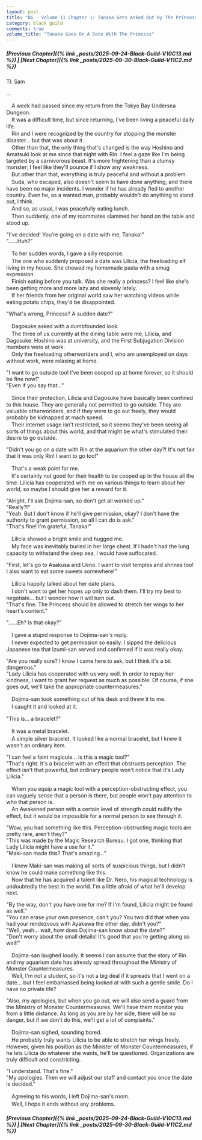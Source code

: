 ```yaml
---
layout: post
title: "BG - Volume 11 Chapter 1: Tanaka Gets Asked Out By The Princess"
category: black guild
comments: true
volume_title: "Tanaka Goes On A Date With The Princess"
---
```


##### [Previous Chapter]({% link _posts/2025-09-24-Black-Guild-V10C13.md %})  \| [Next Chapter]({% link _posts/2025-09-30-Black-Guild-V11C2.md %})





Tl: Sam


…



     
　A week had passed since my return from the Tokyo Bay Undersea Dungeon.      
　It was a difficult time, but since returning, I've been living a peaceful daily life.     
　Rin and I were recognized by the country for stopping the monster disaster... but that was about it.     
　Other than that, the only thing that's changed is the way Hoshino and Amatsuki look at me since that night with Rin. I feel a gaze like I'm being targeted by a carnivorous beast. It's more frightening than a clumsy monster; I feel like they'll pounce if I show any weakness.     
　But other than that, everything is truly peaceful and without a problem.     
　Suda, who escaped, also doesn't seem to have done anything, and there have been no major incidents. I wonder if he has already fled to another country. Even he, as a wanted man, probably wouldn't do anything to stand out, I think.     
　And so, as usual, I was peacefully eating lunch.     
　Then suddenly, one of my roommates slammed her hand on the table and stood up.     

"I've decided! You're going on a date with me, Tanaka!"     
"......Huh?"     

　To her sudden words, I gave a silly response.<!--more-->     
　The one who suddenly proposed a date was Lilicia, the freeloading elf living in my house. She chewed my homemade pasta with a smug expression.     
　Finish eating before you talk. Was she really a princess? I feel like she's been getting more and more lazy and slovenly lately.     
　If her friends from her original world saw her watching videos while eating potato chips, they'd be disappointed.     

"What's wrong, Princess? A sudden date?"     

　Dagosuke asked with a dumbfounded look.     
　The three of us currently at the dining table were me, Lilicia, and Dagosuke. Hoshino was at university, and the First Subjugation Division members were at work.     
　Only the freeloading otherworlders and I, who am unemployed on days without work, were relaxing at home.     

"I want to go outside too! I've been cooped up at home forever, so it should be fine now!"     
"Even if you say that..."     

　Since their protection, Lilicia and Dagosuke have basically been confined to this house. They are generally not permitted to go outside. They are valuable otherworlders, and if they were to go out freely, they would probably be kidnapped at mach speed.     
　Their internet usage isn't restricted, so it seems they've been seeing all sorts of things about this world, and that might be what's stimulated their desire to go outside.     

"Didn't you go on a date with Rin at the aquarium the other day?! It's not fair that it was only Rin! I want to go too!"     

　That's a weak point for me.     
　It's certainly not good for their health to be cooped up in the house all the time. Lilicia has cooperated with me on various things to learn about her world, so maybe I should give her a reward for it.     

"Alright. I'll ask Dojima-san, so don't get all worked up."     
"Really?!"     
"Yeah. But I don't know if he'll give permission, okay? I don't have the authority to grant permission, so all I can do is ask."     
"That's fine! I'm grateful, Tanaka!"     

　Lilicia showed a bright smile and hugged me.     
　My face was inevitably buried in her large chest. If I hadn't had the lung capacity to withstand the deep sea, I would have suffocated.     

"First, let's go to Asakusa and Ueno. I want to visit temples and shrines too! I also want to eat some sweets somewhere!"     

　Lilicia happily talked about her date plans.     
　I don't want to get her hopes up only to dash them. I'll try my best to negotiate... but I wonder how it will turn out.     
"That's fine. The Princess should be allowed to stretch her wings to her heart's content."     
     
   
   <div data-nat="424166"></div>


"......Eh? Is that okay?"     

　I gave a stupid response to Dojima-san's reply.     
　I never expected to get permission so easily. I sipped the delicious Japanese tea that Izumi-san served and confirmed if it was really okay.     

"Are you really sure? I know I came here to ask, but I think it's a bit dangerous."     
"Lady Lilicia has cooperated with us very well. In order to repay her kindness, I want to grant her request as much as possible. Of course, if she goes out, we'll take the appropriate countermeasures."     

　Dojima-san took something out of his desk and threw it to me.     
　I caught it and looked at it.     

"This is... a bracelet?"     

　It was a metal bracelet.     
　A simple silver bracelet. It looked like a normal bracelet, but I knew it wasn't an ordinary item.     

"I can feel a faint magicule... is this a magic tool?"     
"That's right. It's a bracelet with an effect that obstructs perception. The effect isn't that powerful, but ordinary people won't notice that it's Lady Lilicia."     

　When you equip a magic tool with a perception-obstructing effect, you can vaguely sense that a person is there, but people won't pay attention to who that person is.     
　An Awakened person with a certain level of strength could nullify the effect, but it would be impossible for a normal person to see through it.     

"Wow, you had something like this. Perception-obstructing magic tools are pretty rare, aren't they?"     
"This was made by the Magic Research Bureau. I got one, thinking that Lady Lilicia might have a use for it."     
"Maki-san made this? That's amazing..."     

　I knew Maki-san was making all sorts of suspicious things, but I didn't know he could make something like this.     
　Now that he has acquired a talent like Dr. Nero, his magical technology is undoubtedly the best in the world. I'm a little afraid of what he'll develop next.     

"By the way, don't you have one for me? If I'm found, Lilicia might be found as well."     
"You can erase your own presence, can't you? You two did that when you had your rendezvous with Ayakawa the other day, didn't you?"     
"Well, yeah... wait, how does Dojima-san know about the date?"     
"Don't worry about the small details! It's good that you're getting along so well!"     

　Dojima-san laughed loudly. It seems I can assume that the story of Rin and my aquarium date has already spread throughout the Ministry of Monster Countermeasures.     
　Well, I'm not a student, so it's not a big deal if it spreads that I went on a date... but I feel embarrassed being looked at with such a gentle smile. Do I have no private life?     

"Also, my apologies, but when you go out, we will also send a guard from the Ministry of Monster Countermeasures. We'll have them monitor you from a little distance. As long as you are by her side, there will be no danger, but if we don't do this, we'll get a lot of complaints."     

　Dojima-san sighed, sounding bored.     
　He probably truly wants Lilicia to be able to stretch her wings freely. However, given his position as the Minister of Monster Countermeasures, if he lets Lilicia do whatever she wants, he'll be questioned. Organizations are truly difficult and constricting.     

"I understand. That's fine."     
"My apologies. Then we will adjust our staff and contact you once the date is decided."     

　Agreeing to his words, I left Dojima-san's room.     
　Well, I hope it ends without any problems.     
     
     




##### [Previous Chapter]({% link _posts/2025-09-24-Black-Guild-V10C13.md %}) \| [Next Chapter]({% link _posts/2025-09-30-Black-Guild-V11C2.md %})
